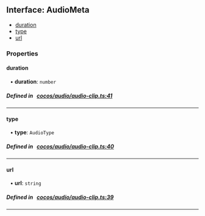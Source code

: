 ## Interface: AudioMeta

- [duration](#duration)
- [type](#type)
- [url](#url)

### Properties

#### duration

<div style="margin-left: 10px;">


• **duration**: ``number``

</div>


##### Defined in &nbsp;   [cocos/audio/audio-clip.ts:41](https://github.com/cocos-creator/engine/blob/c7bf6b8a9/cocos/audio/audio-clip.ts#L41)&nbsp;

___
#### type

<div style="margin-left: 10px;">


• **type**: ``AudioType``

</div>


##### Defined in &nbsp;   [cocos/audio/audio-clip.ts:40](https://github.com/cocos-creator/engine/blob/c7bf6b8a9/cocos/audio/audio-clip.ts#L40)&nbsp;

___
#### url

<div style="margin-left: 10px;">


• **url**: ``string``

</div>


##### Defined in &nbsp;   [cocos/audio/audio-clip.ts:39](https://github.com/cocos-creator/engine/blob/c7bf6b8a9/cocos/audio/audio-clip.ts#L39)&nbsp;

___
